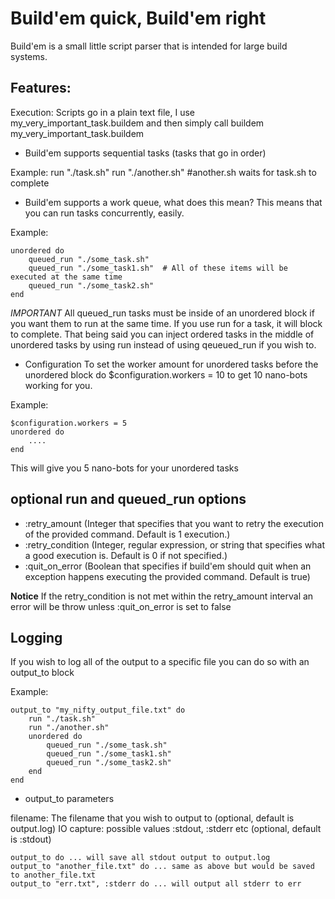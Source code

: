 Build'em quick, Build'em right
==============================

Build'em is a small little script parser that is intended for large build systems.


Features:
---------
	
Execution:
Scripts go in a plain text file, I use my\_very\_important\_task.buildem
and then simply call buildem my\_very\_important\_task.buildem
	
* Build'em supports sequential tasks (tasks that go in order)
	
Example:
	run "./task.sh"
	run "./another.sh" #another.sh waits for task.sh to complete

* Build'em supports a work queue, what does this mean?
This means that you can run tasks concurrently, easily.

Example:

	unordered do
		queued_run "./some_task.sh"
		queued_run "./some_task1.sh"  # All of these items will be executed at the same time
		queued_run "./some_task2.sh"
	end
   
*IMPORTANT*  All queued\_run tasks must be inside of an unordered block if you want them to run at the same time. If you use run for a task, it will block to complete.
That being said you can inject ordered tasks in the middle of unordered tasks by using run instead of using qeueued_run if you wish to.

* Configuration
To set the worker amount for unordered tasks before the unordered block do $configuration.workers = 10 to get 10 nano-bots working for you.

Example:

	$configuration.workers = 5
	unordered do
		....
	end
	
This will give you 5 nano-bots for your unordered tasks

optional run and queued_run options
--------------------------
* :retry\_amount    (Integer that specifies that you want to retry the execution of the provided command. Default is 1 execution.)
* :retry\_condition (Integer, regular expression, or string that specifies what a good execution is. Default is 0 if not specified.)
* :quit\_on\_error  (Boolean that specifies if build'em should quit when an exception happens executing the provided command. Default is true)

**Notice** If the retry\_condition is not met within the retry\_amount interval an error will be throw unless :quit\_on\_error is set to false

Logging
-------
If you wish to log all of the output to a specific file you can do so with an output\_to block

Example:

	output_to "my_nifty_output_file.txt" do
		run "./task.sh"
		run "./another.sh"
		unordered do
			queued_run "./some_task.sh"
			queued_run "./some_task1.sh"
			queued_run "./some_task2.sh"
		end
	end
	
* output\_to parameters

filename: The filename that you wish to output to (optional, default is output.log)
IO capture: possible values :stdout, :stderr etc (optional, default is :stdout)
	
	output_to do ... will save all stdout output to output.log
	output_to "another_file.txt" do ... same as above but would be saved to another_file.txt
	output_to "err.txt", :stderr do ... will output all stderr to err

